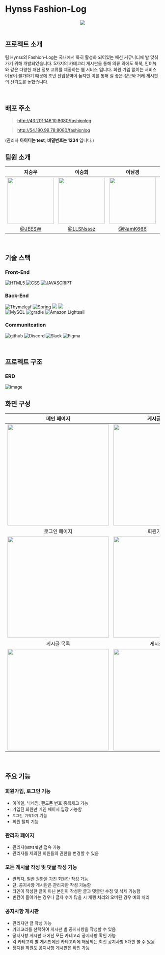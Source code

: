 # Hynss Fashion-Log
<div align="center">
  <img src = "https://github.com/user-attachments/assets/bc9d675c-1535-444a-850f-74e564057e82">                
</div>
</br>

## 프로젝트 소개
<p>
  팀 Hynss의 Fashion-Log는 국내에서 특히 활성화 되어있는 패션 커뮤니티에 발 맞춰가기 위해 개발되었습니다.
  5가지의 카테고리 게시판을 통해 의류 외에도 룩북, 인터뷰와 같은 다양한 패션 정보 교류를 제공하는 웹 서비스 입니다.
  회원 가입 없이는 서비스 이용이 불가하기 때문에 초반 진입장벽이 높지만 이를 통해 질 좋은 정보와 거래 게시판의 신뢰도를 높혔습니다.
</p>
</br>

## 배포 주소
> ~~http://43.201.146.10:8080/fashionlog~~

> http://54.180.99.78:8080/fashionlog

(관리자 **아이디는 test**, **비밀번호는 1234** 입니다.)
</br>

## 팀원 소개
|지승우|이승희|이남경|허영윤|
|:-:|:-:|:-:|:-:|
|<img src="https://avatars.githubusercontent.com/u/41260600?v=4" width="150" height="150"/>|<img src="https://avatars.githubusercontent.com/u/2533026?v=4" width="150" height="150"/>|<img src="https://avatars.githubusercontent.com/u/168792873?v=4" width="150" height="150"/>|<img src="https://avatars.githubusercontent.com/u/77563168?v=4" width="150" height="150"/>|
|[@JEESW](https://github.com/JEESW)|[@LLSNsssz](https://github.com/LLSNsssz)|[@NamK666](https://github.com/NamK666)|[@cloudisme99](https://github.com/cloudisme99)|
</br>

## 기술 스택
### Front-End
<img alt="HTML5" src="https://img.shields.io/badge/html5-E34F26?style=for-the-badge&logo=html5&logoColor=white"> <img alt="CSS" src="https://img.shields.io/badge/css-1572B6?style=for-the-badge&logo=css3&logoColor=white"> <img alt="JAVASCRIPT" src="https://img.shields.io/badge/javascript-F7DF1E?style=for-the-badge&logo=javascript&logoColor=black"> 
<br>

### Back-End
<img alt="Thymeleaf" src="https://img.shields.io/badge/Thymeleaf-005F0F?style=for-the-badge&logo=Thymeleaf&logoColor=white"> <img alt="Spring" src="https://img.shields.io/badge/Spring-6DB33F.svg?style=for-the-badge&logo=Spring&logoColor=white"/> <img src="https://img.shields.io/badge/spring boot-6DB33F?style=for-the-badge&logo=spring boot&logoColor=white"> <img src="https://img.shields.io/badge/spring Security-6DB33F?style=for-the-badge&logo=spring Security&logoColor=white"> <br> 
<img alt="MySQL" src ="https://img.shields.io/badge/MySQL-003545.svg?&style=for-the-badge&logo=MySQL&logoColor=white"/> <img alt="gradle" src="https://img.shields.io/badge/gradle-02303A?style=for-the-badge&logo=gradle&logoColor=white">
<img alt="Amazon Lightsail" src ="https://img.shields.io/badge/Amazon Lightsail-FF9900.svg?&style=for-the-badge&logo=Amazon Lightsail&logoColor=white"/>

### Communitcation
<img alt="github" src="https://img.shields.io/badge/github-181717?style=for-the-badge&logo=github&logoColor=white"> <img alt="Discord" src="https://img.shields.io/badge/Discord-5865F2?style=for-the-badge&logo=Discord&logoColor=white"> <img alt="Slack" src="https://img.shields.io/badge/Slack-4A154B?style=for-the-badge&logo=Slack&logoColor=white"> <img alt="Figma" src="https://img.shields.io/badge/Figma-F24E1E?style=for-the-badge&logo=Figma&logoColor=white">

</br>


## 프로젝트 구조
### ERD
![image](https://github.com/user-attachments/assets/c7e5afe2-ce69-47ed-b884-c14c98c4238e)
</br>


## 화면 구성
| 메인 페이지  |  게시글/댓글작성   |
| :-------------------------------------------: | :------------: |
|  <img width="329" src="https://github.com/user-attachments/assets/2175d659-7485-49d5-b3a4-4aedf078acf7"/> |  <img width="329" src="https://github.com/user-attachments/assets/f83deb73-ac92-4525-959b-cb688f3818fd"/>|  
| 로그인 페이지   |  회원가입 페이지   |  
| <img width="329" src="https://github.com/user-attachments/assets/1bebba91-250f-4998-8386-da8fcf50e64f"/>   |  <img width="329" src="https://github.com/user-attachments/assets/b9071f53-1196-43d1-8afc-8044b6b30f9d"/>     |
| 게시글 목록   |  게시글 디테일   |  
| <img width="329" src="https://github.com/user-attachments/assets/810d9a4d-a417-41ab-8190-88d1057ccaf8"/>   |  <img width="329" src="https://github.com/user-attachments/assets/c56389c2-d3a0-41b4-bf42-de9ce93eba89"/>     |
</br>


## 주요 기능
### 회원가입, 로그인 기능
- 이메일, 닉네임, 핸드폰 번호 중복체크 기능
- 가입된 회원만 메인 페이지 입장 가능함
- `로그인 기억하기` 기능
- 회원 탈퇴 기능

### 관리자 페이지
- 관리자(`ADMIN`)만 접속 가능
- 관리자를 제외한 회원들의 권한을 변경할 수 있음

### 모든 게시글 작성 및 댓글 작성 기능
- 관리자, 일반 권한을 가진 회원만 작성 가능
- 단, 공지사항 게시판은 관리자만 작성 가능함
- 타인이 작성한 글이 아닌 본인이 작성한 글과 댓글만 수정 및 삭제 가능함
- 빈칸이 들어가는 경우나 글자 수가 많을 시 개행 처리와 오버된 경우 예외 처리
  
### 공지사항 게시판
- 관리자만 글 작성 가능
- 카테고리를 선택하여 게시판 별 공지사항을 작성할 수 있음
- 공지사항 게시판 내에선 모든 카테고리 공지사항 확인 가능
- 각 카테고리 별 게시판에선 카테고리에 해당되는 최신 공지사항 5개만 볼 수 있음
- 정지된 회원도 공지사항 게시판은 확인 가능



